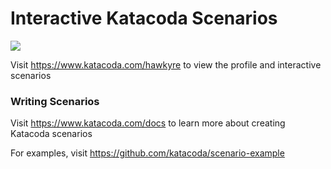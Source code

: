 # Interactive Katacoda Scenarios

[![](http://shields.katacoda.com/katacoda/hawkyre/count.svg)](https://www.katacoda.com/hawkyre "Get your profile on Katacoda.com")

Visit https://www.katacoda.com/hawkyre to view the profile and interactive scenarios

### Writing Scenarios
Visit https://www.katacoda.com/docs to learn more about creating Katacoda scenarios

For examples, visit https://github.com/katacoda/scenario-example
